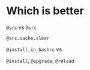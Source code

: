 # Which is better


`@src` vs `@src`

`@src.cache.clear`

`@install_in_bashrc`
vs

`@install`, `@upgrade`, `@reload`
